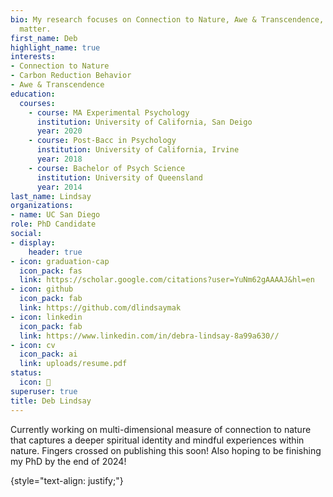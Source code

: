 ```yaml
---
bio: My research focuses on Connection to Nature, Awe & Transcendence, Carbon-reduction behavior
  matter.
first_name: Deb
highlight_name: true
interests:
- Connection to Nature
- Carbon Reduction Behavior
- Awe & Transcendence
education:
  courses:
    - course: MA Experimental Psychology
      institution: University of California, San Deigo
      year: 2020
    - course: Post-Bacc in Psychology
      institution: University of California, Irvine
      year: 2018
    - course: Bachelor of Psych Science
      institution: University of Queensland
      year: 2014
last_name: Lindsay
organizations:
- name: UC San Diego
role: PhD Candidate
social:
- display:
    header: true
- icon: graduation-cap
  icon_pack: fas
  link: https://scholar.google.com/citations?user=YuNm62gAAAAJ&hl=en
- icon: github
  icon_pack: fab
  link: https://github.com/dlindsaymak
- icon: linkedin
  icon_pack: fab
  link: https://www.linkedin.com/in/debra-lindsay-8a99a630//
- icon: cv
  icon_pack: ai
  link: uploads/resume.pdf
status:
  icon: 🍃
superuser: true
title: Deb Lindsay
---
```


Currently working on multi-dimensional measure of connection to nature that captures a deeper spiritual identity and mindful experiences within nature. Fingers crossed on publishing this soon! Also hoping to be finishing my PhD by the end of 2024! 

{style="text-align: justify;"}
